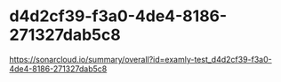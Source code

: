 # d4d2cf39-f3a0-4de4-8186-271327dab5c8
https://sonarcloud.io/summary/overall?id=examly-test_d4d2cf39-f3a0-4de4-8186-271327dab5c8
